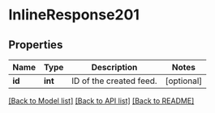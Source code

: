 # InlineResponse201

## Properties

| Name   | Type    | Description             | Notes      |
| ------ | ------- | ----------------------- | ---------- |
| **id** | **int** | ID of the created feed. | [optional] |

[[Back to Model list]](../README.md#documentation-for-models) [[Back to API list]](../README.md#documentation-for-api-endpoints) [[Back to README]](../README.md)
